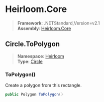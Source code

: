 # Heirloom.Core

> **Framework**: .NETStandard,Version=v2.1  
> **Assembly**: [Heirloom.Core][0]  

## Circle.ToPolygon

> **Namespace**: [Heirloom][0]  
> **Type**: [Circle][1]  

### ToPolygon()

Create a polygon from this rectangle.

```cs
public Polygon ToPolygon()
```

[0]: ../../../Heirloom.Core.md
[1]: ../Circle.md
